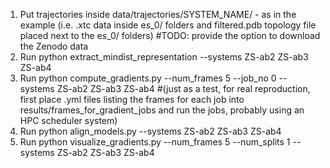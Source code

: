 1) Put trajectories inside data/trajectories/SYSTEM_NAME/ - as in the example (i.e. .xtc data inside e*s*_0/ folders and filtered.pdb topology file placed next to the e*s*_0/ folders) #TODO: provide the option to download the Zenodo data
2) Run python extract_mindist_representation --systems ZS-ab2 ZS-ab3 ZS-ab4
3) Run python compute_gradients.py --num_frames 5 --job_no 0 --systems ZS-ab2 ZS-ab3 ZS-ab4 #(just as a test, for real reproduction, first place .yml files listing the frames for each job into results/frames_for_gradient_jobs and run the jobs, probably using an HPC scheduler system)
4) Run python align_models.py --systems ZS-ab2 ZS-ab3 ZS-ab4
5) Run python visualize_gradients.py --num_frames 5 --num_splits 1 --systems ZS-ab2 ZS-ab3 ZS-ab4
